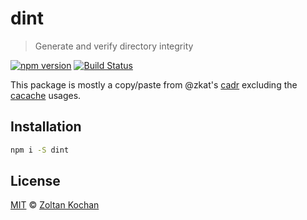 # dint

> Generate and verify directory integrity

<!--@shields('npm', 'travis')-->
[![npm version](https://img.shields.io/npm/v/dint.svg)](https://www.npmjs.com/package/dint) [![Build Status](https://img.shields.io/travis/zkochan/dint/master.svg)](https://travis-ci.org/zkochan/dint)
<!--/@-->

This package is mostly a copy/paste from @zkat's [cadr](https://github.com/zkat/cadr) excluding the [cacache](https://github.com/zkat/cacache) usages.

## Installation

```sh
npm i -S dint
```

## License

[MIT](./LICENSE) © [Zoltan Kochan](http://kochan.io)
